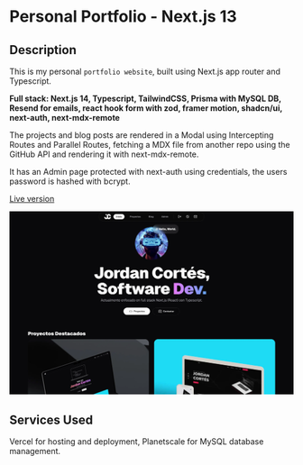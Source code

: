 # Personal Portfolio - Next.js 13

## Description

This is my personal `portfolio website`, built using Next.js app router and Typescript.

**Full stack: Next.js 14, Typescript, TailwindCSS, Prisma with MySQL DB, Resend for emails, react hook form with zod, framer motion, shadcn/ui, next-auth, next-mdx-remote**

The projects and blog posts are rendered in a Modal using Intercepting Routes and Parallel Routes, fetching a MDX file from another repo using the GitHub API and rendering it with next-mdx-remote.

It has an Admin page protected with next-auth using credentials, the users password is hashed with bcrypt.

[Live version](https://www.jordancortes.dev)

![preview](/public/website-preview.webp)

## Services Used

Vercel for hosting and deployment,
Planetscale for MySQL database management.
